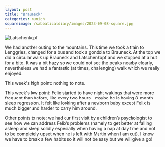 ```yaml
---
layout: post
title: "Brauneck"
categories: munich
squareimage: /sabbaticaldiary/images/2023-09-08-square.jpg
---
```

<img src="/sabbaticaldiary/images/2023-09-08.jpg" alt="Latschenkopf" class="center">

We had another outing to the mountains. This time we took a train to Lenggries, changed for a bus and took a gondola to Brauneck. At the top we did a circular walk up Brauneck and Latschenkopf and we stopped at a hut for a bite. It was a bit hazy so we could not see the peaks nearby clearly, nevertheless we had a fantastic (at times, challenging) walk which we really enjoyed. 

This week's high point: nothing to note. 

This week's low point: Felix started to have night wakings that were more frequent than before, like every two hours - maybe he is having 8-month sleep regression. It felt like looking after a newborn baby except Felix is much bigger and harder to carry him around. 

Other points to note: we had our first visit by a children’s psychologist to see how we can address Felix’s problems (namely to get better at falling asleep and sleep solidly especially when having a nap at day time and not to be completely upset when he is left with Martin when I am out). I know we have to break a few habits so it will not be easy but we will give a go!
